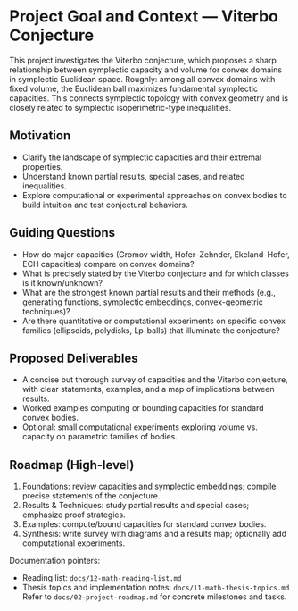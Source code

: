# Project Goal and Context — Viterbo Conjecture

This project investigates the Viterbo conjecture, which proposes a sharp relationship between
symplectic capacity and volume for convex domains in symplectic Euclidean space. Roughly: among all
convex domains with fixed volume, the Euclidean ball maximizes fundamental symplectic capacities.
This connects symplectic topology with convex geometry and is closely related to symplectic
isoperimetric-type inequalities.

## Motivation

- Clarify the landscape of symplectic capacities and their extremal properties.
- Understand known partial results, special cases, and related inequalities.
- Explore computational or experimental approaches on convex bodies to build intuition and test
  conjectural behaviors.

## Guiding Questions

- How do major capacities (Gromov width, Hofer–Zehnder, Ekeland–Hofer, ECH capacities) compare on
  convex domains?
- What is precisely stated by the Viterbo conjecture and for which classes is it known/unknown?
- What are the strongest known partial results and their methods (e.g., generating functions,
  symplectic embeddings, convex-geometric techniques)?
- Are there quantitative or computational experiments on specific convex families (ellipsoids,
  polydisks, Lp-balls) that illuminate the conjecture?

## Proposed Deliverables

- A concise but thorough survey of capacities and the Viterbo conjecture, with clear statements,
  examples, and a map of implications between results.
- Worked examples computing or bounding capacities for standard convex bodies.
- Optional: small computational experiments exploring volume vs. capacity on parametric families of
  bodies.

## Roadmap (High-level)

1. Foundations: review capacities and symplectic embeddings; compile precise statements of the
   conjecture.
1. Results & Techniques: study partial results and special cases; emphasize proof strategies.
1. Examples: compute/bound capacities for standard convex bodies.
1. Synthesis: write survey with diagrams and a results map; optionally add computational
   experiments.

Documentation pointers:

- Reading list: `docs/12-math-reading-list.md`
- Thesis topics and implementation notes: `docs/11-math-thesis-topics.md` Refer to
  `docs/02-project-roadmap.md` for concrete milestones and tasks.
